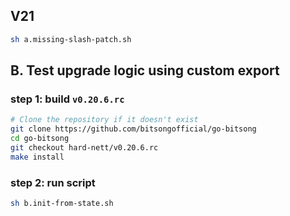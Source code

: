 ## V21

```sh
sh a.missing-slash-patch.sh
```

## B. Test upgrade logic using custom export 

### step 1: build `v0.20.6.rc`
```sh
# Clone the repository if it doesn't exist
git clone https://github.com/bitsongofficial/go-bitsong
cd go-bitsong
git checkout hard-nett/v0.20.6.rc
make install 
```
### step 2: run script
```sh
sh b.init-from-state.sh
```

